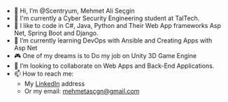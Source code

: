 - 👋 Hi, I’m @Scentryum, Mehmet Ali Seçgin
- 🏫 I'm currently a Cyber Security Engineering student at TalTech.
- 👀 I like to code in C#, Java, Python and Their Web App frameworks Asp Net, Spring Boot and Django. 
- 🌱 I’m currently learning DevOps with Ansible and Creating Apps with Asp Net
- 🎮 One of my dreams is to Do my job on Unity 3D Game Engine
- 💞️ I’m looking to collaborate on Web Apps and Back-End Applications.
- 📫 How to reach me:  
  * My [LinkedIn](https://www.linkedin.com/in/mehmetscgn/) address
  * Or my email: <mehmetascgn@gmail.com>
<!---
Scentryum/Scentryum is a ✨ special ✨ repository because its `README.md` (this file) appears on your GitHub profile.
You can click the Preview link to take a look at your changes.
--->

